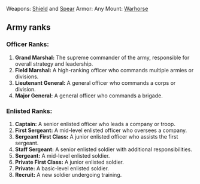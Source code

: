 Weapons: [Shield](https://www.dndbeyond.com/equipment/8-shield) and [Spear](https://www.dndbeyond.com/equipment/14-spear)
Armor: Any
Mount: [Warhorse](https://www.dndbeyond.com/equipment/454-warhorse)
## Army ranks
### Officer Ranks:

1. **Grand Marshal:** The supreme commander of the army, responsible for overall strategy and leadership.
2. **Field Marshal:** A high-ranking officer who commands multiple armies or divisions.
3. **Lieutenant General:** A general officer who commands a corps or division.
4. **Major General:** A general officer who commands a brigade.

### Enlisted Ranks:

1. **Captain:** A senior enlisted officer who leads a company or troop.
2. **First Sergeant:** A mid-level enlisted officer who oversees a company.
3. **Sergeant First Class:** A junior enlisted officer who assists the first sergeant.
4. **Staff Sergeant:** A senior enlisted soldier with additional responsibilities.
5. **Sergeant:** A mid-level enlisted soldier.
6. **Private First Class:** A junior enlisted soldier.
7. **Private:** A basic-level enlisted soldier.
8. **Recruit:** A new soldier undergoing training.